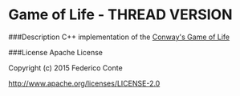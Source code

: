 # Game of Life - THREAD VERSION

###Description
C++ implementation of the [Conway's Game of Life](https://en.wikipedia.org/wiki/Conway%27s_Game_of_Life)

###License
Apache License

Copyright (c) 2015 Federico Conte

http://www.apache.org/licenses/LICENSE-2.0
